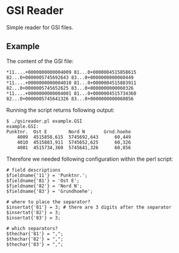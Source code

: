 GSI Reader
==========

Simple reader for GSI files.

Example
-------

The content of the GSI file:
~~~
*11....+0000000000004009 81...0+0000004515858615 82...0+0000005745692643 83...0+0000000000060449
*11....+0000000000004010 81...0+0000004515883911 82...0+0000005745652625 83...0+0000000000060326
*11....+0000000000004001 81...0+0000004515734360 82...0+0000005745641326 83...0+0000000000060856
~~~

Running the script returns following output:

~~~
$ ./gsireader.pl example.GSI
example.GSI:
Punktnr.  Ost E        Nord N       Grnd.hoehe
    4009  4515858,615  5745692,643      60,449
    4010  4515883,911  5745652,625      60,326
    4001  4515734,360  5745641,326      60,856
~~~

Therefore we needed following configuration within the perl script:

~~~
# field descriptions
$fieldname{'11'} = 'Punktnr.';
$fieldname{'81'} = 'Ost E';
$fieldname{'82'} = 'Nord N';
$fieldname{'83'} = 'Grundhoehe';

# where to place the separator?
$insertat{'81'} = 3; # there are 3 digits after the separator
$insertat{'82'} = 3;
$insertat{'83'} = 3;

# which separators?
$thechar{'81'} = ",";
$thechar{'82'} = ",";
$thechar{'83'} = ",";
~~~
